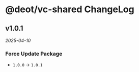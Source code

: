 # @deot/vc-shared ChangeLog

## v1.0.1

_2025-04-10_

### Force Update Package

- `1.0.0` -> `1.0.1`
